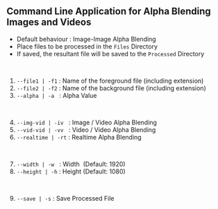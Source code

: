 ## Command Line Application for Alpha Blending Images and Videos

- Default behaviour : Image-Image Alpha Blending
- Place files to be processed in the `Files` Directory
- If saved, the resultant file will be saved to the `Processed` Directory

<br>


1. `--file1 | -f1` : Name of the foreground file (including extension)
2. `--file2 | -f2` : Name of the background file (including extension) 
3. `--alpha | -a` &nbsp; : Alpha Value

<br>

4. `--img-vid | -iv` &nbsp; : Image / Video Alpha Blending
5. `--vid-vid | -vv` &nbsp; : Video / Video Alpha Blending
6. `--realtime | -rt` : Realtime Alpha Blending

<br>

7. `--width | -w` &nbsp; : Width &nbsp;(Default: 1920)
8. `--height | -h` : Height (Default: 1080)

<br>

9. `--save | -s` : Save Processed File
